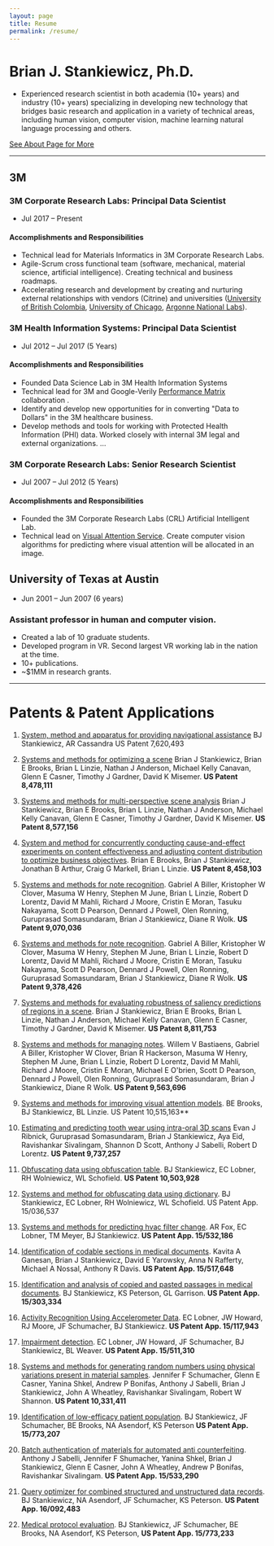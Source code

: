 ```yaml
---
layout: page
title: Resume
permalink: /resume/
---
```


# Brian J. Stankiewicz, Ph.D.

* Experienced research scientist in both academia (10+ years) and industry (10+ years) specializing in developing new technology that bridges basic research and application in a variety of technical areas, including human vision, computer vision, machine learning natural language processing and others.  

[See About Page for More](/about/)

---
## 3M

### 3M Corporate Research Labs: Principal Data Scientist
* Jul 2017 – Present
#### Accomplishments and Responsibilities

* Technical lead for Materials Informatics in 3M Corporate Research Labs. 
* Agile-Scrum cross functional team (software, mechanical, material science, artificial intelligence). Creating technical and business roadmaps. 
* Accelerating research and development by creating and nurturing external relationships with vendors (Citrine) and universities ([University of British Colombia](https://www.chem.ubc.ca/curtis-berlinguette), [University of Chicago](https://pme.uchicago.edu/group/de-pablo-group), [Argonne National Labs](https://www.anl.gov/profile/juan-j-de-pablo)).

### 3M Health Information Systems: Principal Data Scientist
* Jul 2012 – Jul 2017 (5 Years)

#### Accomplishments and Responsibilities

* Founded Data Science Lab in 3M Health Information Systems
* Technical lead for 3M and Google-Verily [Performance Matrix](https://goo.gl/4Jryme) collaboration .
* Identify and develop new opportunities for in converting "Data to Dollars" in the 3M healthcare business.
* Develop methods and tools for working with Protected Health Information (PHI) data. Worked closely with internal 3M legal and external organizations. …

### 3M  Corporate Research Labs: Senior Research Scientist
* Jul 2007 – Jul 2012 (5 Years)

#### Accomplishments and Responsibilities
* Founded the 3M Corporate Research Labs (CRL) Artificial Intelligent Lab.
* Technical lead on [Visual Attention Service](www.3m.com/VAS). Create computer vision algorithms for predicting where visual attention will be allocated in an image.

## University of Texas at Austin

* Jun 2001 – Jun 2007 (6 years)

### Assistant professor in human and computer vision.
* Created a lab of 10 graduate students.
* Developed program in VR. Second largest VR working lab in the nation at the time.
* 10+ publications.
* ~$1MM in research grants.

---

# Patents & Patent Applications

1.  [System, method and apparatus for providing navigational assistance](https://patents.google.com/patent/US7620493B2/en)
BJ Stankiewicz, AR Cassandra
US Patent 7,620,493

1.  [Systems and methods for optimizing a scene](https://patents.google.com/patent/US8478111B2/en) Brian J Stankiewicz, Brian E Brooks, Brian L Linzie, Nathan J Anderson, Michael Kelly Canavan, Glenn E Casner, Timothy J Gardner, David K Misemer. **US Patent 8,478,111**

1. [Systems and methods for multi-perspective scene analysis](https://patents.google.com/patent/US8577156B2/en) Brian J Stankiewicz, Brian E Brooks, Brian L Linzie, Nathan J Anderson, Michael Kelly Canavan, Glenn E Casner, Timothy J Gardner, David K Misemer. **US Patent 8,577,156**

1. [System and method for concurrently conducting cause-and-effect experiments on content effectiveness and adjusting content distribution to optimize business objectives](https://patents.google.com/patent/US8458103B2/en). Brian E Brooks, Brian J Stankiewicz, Jonathan B Arthur, Craig G Markell, Brian L Linzie. **US Patent 8,458,103**

1. [Systems and methods for note recognition](https://patents.google.com/patent/US9070036B2/en). Gabriel A Biller, Kristopher W Clover, Masuma W Henry, Stephen M June, Brian L Linzie, Robert D Lorentz, David M Mahli, Richard J Moore, Cristin E Moran, Tasuku Nakayama, Scott D Pearson, Dennard J Powell, Olen Ronning, Guruprasad Somasundaram, Brian J Stankiewicz, Diane R Wolk. **US Patent 9,070,036**

1. [Systems and methods for note recognition](https://patents.google.com/patent/US9378426B2/en). Gabriel A Biller, Kristopher W Clover, Masuma W Henry, Stephen M June, Brian L Linzie, Robert D Lorentz, David M Mahli, Richard J Moore, Cristin E Moran, Tasuku Nakayama, Scott D Pearson, Dennard J Powell, Olen Ronning, Guruprasad Somasundaram, Brian J Stankiewicz, Diane R Wolk. **US Patent 9,378,426**

1. [Systems and methods for evaluating robustness of saliency predictions of regions in a scene](https://patents.google.com/patent/US8811753B2/en).
Brian J Stankiewicz, Brian E Brooks, Brian L Linzie, Nathan J Anderson, Michael Kelly Canavan, Glenn E Casner, Timothy J Gardner, David K Misemer. **US Patent 8,811,753**

1. [Systems and methods for managing notes](https://patents.google.com/patent/US9563696B2/en). Willem V Bastiaens, Gabriel A Biller, Kristopher W Clover, Brian R Hackerson, Masuma W Henry, Stephen M June, Brian L Linzie, Robert D Lorentz, David M Mahli, Richard J Moore, Cristin E Moran, Michael E O'brien, Scott D Pearson, Dennard J Powell, Olen Ronning, Guruprasad Somasundaram, Brian J Stankiewicz, Diane R Wolk. **US Patent 9,563,696**

1. [Systems and methods for improving visual attention models](https://patents.google.com/patent/US20130158963A1/en). BE Brooks, BJ Stankiewicz, BL Linzie. US Patent 10,515,163**

1. [Estimating and predicting tooth wear using intra-oral 3D scans](https://patents.google.com/patent/US9737257B2/en)
Evan J Ribnick, Guruprasad Somasundaram, Brian J Stankiewicz, Aya Eid, Ravishankar Sivalingam, Shannon D Scott, Anthony J Sabelli, Robert D Lorentz.
**US Patent 9,737,257**

1. [Obfuscating data using obfuscation table](https://patents.google.com/patent/US10503928B2/en). BJ Stankiewicz, EC Lobner, RH Wolniewicz, WL Schofield. **US Patent 10,503,928**

1. [Systems and method for obfuscating data using dictionary](https://patents.google.com/patent/US20160300075A1/en). BJ Stankiewicz, EC Lobner, RH Wolniewicz, WL Schofield. US Patent App. 15/036,537

1. [Systems and methods for predicting hvac filter change](https://patents.google.com/patent/US20170361259A1/en). AR Fox, EC Lobner, TM Meyer, BJ Stankiewicz. **US Patent App. 15/532,186**

1. [Identification of codable sections in medical documents](https://patents.google.com/patent/US20170300635A1/en). Kavita A Ganesan, Brian J Stankiewicz, David E Yarowsky, Anna N Rafferty, Michael A Nossal, Anthony R Davis. **US Patent App. 15/517,648**

1. [Identification and analysis of copied and pasted passages in medical documents](https://patents.google.com/patent/US20170039326A1/en). BJ Stankiewicz, KS Peterson, GL Garrison. **US Patent App. 15/303,334**

1. [Activity Recognition Using Accelerometer Data](https://patents.google.com/patent/US20160354014A1/en). EC Lobner, JW Howard, RJ Moore, JF Schumacher, BJ Stankiewicz. **US Patent App. 15/117,943**

1. [Impairment detection](https://patents.google.com/patent/US20170245785A1/en). EC Lobner, JW Howard, JF Schumacher, BJ Stankiewicz, BL Weaver. **US Patent App. 15/511,310**

1. [Systems and methods for generating random numbers using physical variations present in material samples](https://patents.google.com/patent/US10331411B2/en). Jennifer F Schumacher, Glenn E Casner, Yanina Shkel, Andrew P Bonifas, Anthony J Sabelli, Brian J Stankiewicz, John A Wheatley, Ravishankar Sivalingam, Robert W Shannon. **US Patent 10,331,411**

1. [Identification of low-efficacy patient population](https://patents.google.com/patent/US20180322959A1/en). BJ Stankiewicz, JF Schumacher, BE Brooks, NA Asendorf, KS Peterson
**US Patent App. 15/773,207**

1. [Batch authentication of materials for automated anti counterfeiting](https://patents.google.com/patent/US20170363772A1/en). Anthony J Sabelli, Jennifer F Shumacher, Yanina Shkel, Brian J Stankiewicz, Glenn E Casner, John A Wheatley, Andrew P Bonifas, Ravishankar Sivalingam. **US Patent App. 15/533,290**

1. [Query optimizer for combined structured and unstructured data records](https://patents.google.com/patent/US20190065550A1/en). BJ Stankiewicz, NA Asendorf, JF Schumacher, KS Peterson. **US Patent App. 16/092,483**

1. [Medical protocol evaluation](https://patents.google.com/patent/US20180322942A1/en). BJ Stankiewicz, JF Schumacher, BE Brooks, NA Asendorf, KS Peterson, **US Patent App. 15/773,233**



